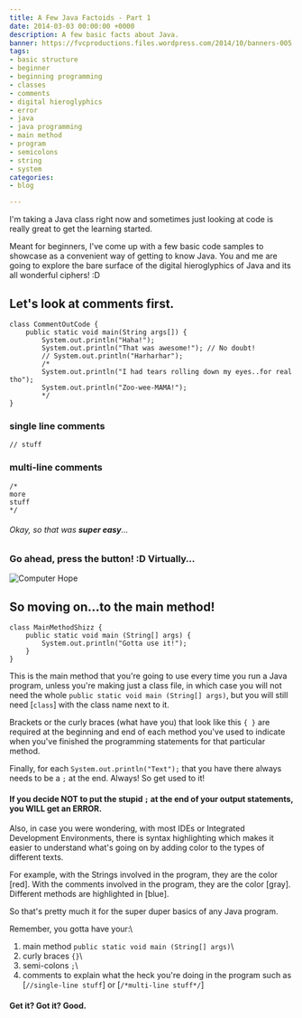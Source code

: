 ```yaml
---
title: A Few Java Factoids - Part 1
date: 2014-03-03 00:00:00 +0000
description: A few basic facts about Java.
banner: https://fvcproductions.files.wordpress.com/2014/10/banners-005.jpg?w=1024&h=436&crop=1
tags:
- basic structure
- beginner
- beginning programming
- classes
- comments
- digital hieroglyphics
- error
- java
- java programming
- main method
- program
- semicolons
- string
- system
categories:
- blog

---
```

I'm taking a Java class right now and sometimes just looking at code is really great to get the learning started.

Meant for beginners, I've come up with a few basic code samples to showcase as a convenient way of getting to know Java. You and me are going to explore the bare surface of the digital hieroglyphics of Java and its all wonderful ciphers! :D

## Let's look at comments first.

    class CommentOutCode {
        public static void main(String args[]) {
            System.out.println("Haha!");
            System.out.println("That was awesome!"); // No doubt!
            // System.out.println("Harharhar");
            /*
            System.out.println("I had tears rolling down my eyes..for real tho");
            System.out.println("Zoo-wee-MAMA!");
            */
    }

### single line comments

    // stuff

### multi-line comments

    /*
    more
    stuff
    */

###### Okay, so that was **super easy**…

### Go ahead, press the button! :D Virtually…

![Computer
Hope](//citycleanersoftx.com/wp-content/uploads/2014/01/Easy-Button.jpg)

## So moving on…to the main method!

    class MainMethodShizz {
        public static void main (String[] args) {
            System.out.println("Gotta use it!");
        }
    }

This is the main method that you're going to use every time you run a Java program, unless you're making just a class file, in which case you will not need the whole `public static void main (String[] args)`, but you will still need [`class`] with the class name next to it.

Brackets or the curly braces (what have you) that look like this `{ }` are required at the beginning and end of each method you've used to indicate when you've finished the programming statements for that particular method.

Finally, for each `System.out.println("Text");` that you have there always needs to be a `;` at the end. Always! So get used to it!

#### If you decide **NOT** to put the stupid `;` at the end of your output statements, you WILL get an **ERROR**.

Also, in case you were wondering, with most IDEs or Integrated Development Environments, there is syntax highlighting which makes it easier to understand what's going on by adding color to the types of different texts.

For example, with the Strings involved in the program, they are the color [red]. With the comments involved in the program, they are the color [gray]. Different methods are highlighted in [blue].

So that's pretty much it for the super duper basics of any Java program.

Remember, you gotta have your:\

1. main method `public static void main (String[] args)`\
2. curly braces `{}`\
3. semi-colons `;`\
4. comments to explain what the heck you're doing in the program such as [`//single-line stuff`] or [`/*multi-line stuff*/`]

#### Get it? Got it? Good.

